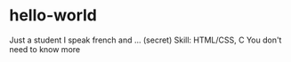 # hello-world
Just a student
I  speak french and ... (secret)
Skill: HTML/CSS, C
You don't need to know more
